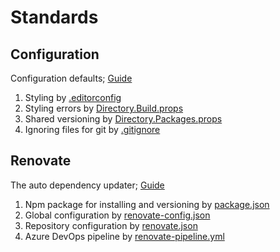 ﻿# Standards

## Configuration

Configuration defaults; [Guide](./Configuration/Readme.md)

1. Styling by [.editorconfig](./Configuration/.editorconfig)
2. Styling errors by [Directory.Build.props](./Configuration/Directory.Build.props)
3. Shared versioning by [Directory.Packages.props](./Configuration/Directory.Packages.props)
4. Ignoring files for git by [.gitignore](./../.gitignore)

## Renovate

The auto dependency updater; [Guide](./Renovate/Readme.md)

1. Npm package for installing and versioning by [package.json](./Renovate/package.json)
2. Global configuration by [renovate-config.json](./Renovate/renovate-config.js)
3. Repository configuration by [renovate.json](./Renovate/renovate.json)
4. Azure DevOps pipeline by [renovate-pipeline.yml](./Renovate/renovate-pipeline.yml)
